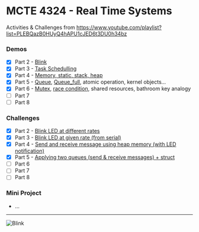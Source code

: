 # MCTE 4324 - Real Time Systems

Activities & Challenges from https://www.youtube.com/playlist?list=PLEBQazB0HUyQ4hAPU1cJED6t3DU0h34bz
### Demos
- [x] Part 2 - [Blink](https://github.com/ahmadfaa1z/Real-Time-Systems/tree/main/Intro_to_RTOS_Exercises/2%20Blink_LED/Blink_demo/Blink_demo.ino)
- [x] Part 3 - [Task Schedulling](https://github.com/ahmadfaa1z/Real-Time-Systems/tree/main/Intro_to_RTOS_Exercises/3%20Task_Schedulling/Task_Schedulling_demo/Task_Schedulling_demo.ino)
- [x] Part 4 - [Memory, static, stack, heap](https://github.com/ahmadfaa1z/Real-Time-Systems/tree/main/Intro_to_RTOS_Exercises/4%20Memory%20Allocation/stack_overflow_demo/stack_overflow_demo.ino)
- [x] Part 5 - [Queue](https://github.com/ahmadfaa1z/Real-Time-Systems/blob/main/Intro_to_RTOS_Exercises/5%20Queue/Queue_demo/Queue_demo.ino), [Queue_full](https://github.com/ahmadfaa1z/Real-Time-Systems/blob/main/Intro_to_RTOS_Exercises/5%20Queue/Queue_full_demo/Queue_full_demo.ino), atomic operation, kernel objects...
- [x] Part 6 - [Mutex](https://github.com/ahmadfaa1z/Real-Time-Systems/blob/main/Intro%20to%20RTOS%20-%20Exercises/6%20Mutex/Mutex_demo/Mutex_demo.ino), [race condition](https://github.com/ahmadfaa1z/Real-Time-Systems/blob/main/Intro%20to%20RTOS%20-%20Exercises/6%20Mutex/race_condition_demo/race_condition_demo.ino), shared resources, bathroom key analogy
- [ ] Part 7
- [ ] Part 8

### Challenges
- [x] Part 2 - [Blink LED at different rates](https://github.com/ahmadfaa1z/Real-Time-Systems/tree/main/Intro_to_RTOS_Exercises/2%20Blink_LED/Blink_diff_rates/Blink_diff_rates.ino)
- [x] Part 3 - [Blink LED at given rate (from serial)](https://github.com/ahmadfaa1z/Real-Time-Systems/tree/main/Intro_to_RTOS_Exercises/3%20Task_Schedulling/Read_from_serial_to_blinkLED/Read_from_serial_to_blinkLED.ino)
- [x] Part 4 - [Send and receive message using heap memory (with LED notification)](https://github.com/ahmadfaa1z/Real-Time-Systems/tree/main/Intro_to_RTOS_Exercises/4%20Memory%20Allocation/Send_and_receive_using_memory/Send_and_receive_using_memory.ino)
- [x] Part 5 - [Applying two queues (send & receive messages) + struct](https://github.com/ahmadfaa1z/Real-Time-Systems/blob/main/Intro_to_RTOS_Exercises/5%20Queue/Two_queues_challenge/Two_queues_challenge.ino)
- [ ] Part 6
- [ ] Part 7
- [ ] Part 8

### Mini Project
- ...
---
![Blink](https://user-images.githubusercontent.com/39882376/111452481-88a9e800-874d-11eb-82bc-adde84f4ccc6.gif)
